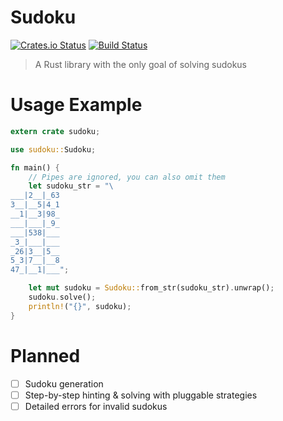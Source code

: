 Sudoku
======

[![Crates.io Status](http://meritbadge.herokuapp.com/sudoku)](https://crates.io/crates/sudoku) [![Build Status](https://travis-ci.org/Emerentius/sudoku.svg?branch=master)](https://travis-ci.org/Emerentius/sudoku)

> A Rust library with the only goal of solving sudokus

# Usage Example

```rust
extern crate sudoku;

use sudoku::Sudoku;

fn main() {
    // Pipes are ignored, you can also omit them
    let sudoku_str = "\
___|2__|_63
3__|__5|4_1
__1|__3|98_
___|___|_9_
___|538|___
_3_|___|___
_26|3__|5__
5_3|7__|__8
47_|__1|___";

    let mut sudoku = Sudoku::from_str(sudoku_str).unwrap();
    sudoku.solve();
    println!("{}", sudoku);
}
```

# Planned

- [ ] Sudoku generation
- [ ] Step-by-step hinting & solving with pluggable strategies
- [ ] Detailed errors for invalid sudokus
